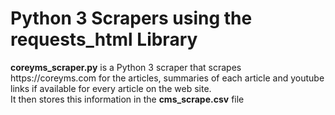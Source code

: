 # Python 3 Scrapers using the requests_html Library

<p><b>coreyms_scraper.py</b> is a Python 3 scraper that scrapes https://coreyms.com for the articles, summaries of each article and youtube links if available for every article on the web site.
<br />
It then stores this information in the <b>cms_scrape.csv</b> file
